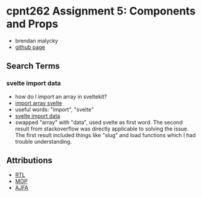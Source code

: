 # cpnt262 Assignment 5: Components and Props
- brendan malycky
- [github page](https://brendanm403.github.io/cpnt262-a5/)
## Search Terms
### svelte import data
- how do I import an array in sveltekit?
- [import array svelte](https://svelte.dev/repl/10e44f4140e4483e87f30ef163ba2164?version=3.24.1)
- useful words: "import", "svelte"
- [svelte import data](https://kit.svelte.dev/docs/load)
- swapped "array" with "data", used svelte as first word. The second result from stackoverflow was directly applicable to solving the issue. The first result included things like "slug" and load functions which I had trouble understanding.

## Attributions
- [RTL](https://en.wikipedia.org/w/index.php?curid=59210200)
- [MOP](https://en.wikipedia.org/w/index.php?curid=10577860)
- [AJFA](https://en.wikipedia.org/w/index.php?curid=11801071)